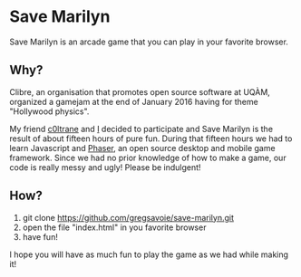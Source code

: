 # Save Marilyn

Save Marilyn is an arcade game that you can play in your favorite browser.

## Why?

Clibre, an organisation that promotes open source software at UQÀM, organized a gamejam at the end of January 2016 having for
theme "Hollywood physics".

My friend [c0ltrane](https://github.com/c0ltrane)  and [I](https://github.com/gregsavoie) decided to participate and Save Marilyn is the result of about fifteen hours of pure fun. During that fifteen hours we had to learn Javascript and [Phaser](http://phaser.io), an open source desktop and mobile game framework. Since we had no prior knowledge of how to make a game, our code is really messy and ugly! Please be indulgent!

## How?

1. git clone https://github.com/gregsavoie/save-marilyn.git
2. open the file "index.html" in you favorite browser
3. have fun!


I hope you will have as much fun to play the game as we had while making it!



